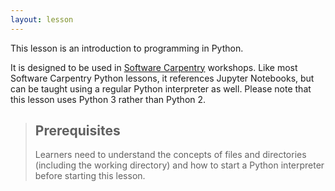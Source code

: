 ```yaml
---
layout: lesson
---
```

This lesson is an introduction to programming in Python.

It is designed to be used in [Software Carpentry](https://software-carpentry.org) workshops. Like most Software Carpentry
Python lessons, it references Jupyter Notebooks, but can be taught using a regular Python interpreter as well.
Please note that this lesson uses Python 3 rather than Python 2.

> ## Prerequisites
> Learners need to understand the concepts of files and directories
> (including the working directory)
> and how to start a Python interpreter
> before starting this lesson.

